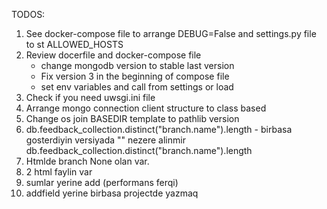 
TODOS:

1. See docker-compose file to arrange DEBUG=False and settings.py file to st ALLOWED_HOSTS
2. Review docerfile and docker-compose file 
    - change mongodb version to stable last version
    - Fix version 3 in the beginning of compose file
    - set env variables and call from settings or load
3. Check if you need uwsgi.ini file
4. Arrange mongo connection client structure to class based
5. Change os join BASEDIR template to pathlib version
6. db.feedback_collection.distinct("branch.name").length - birbasa gosterdiyin versiyada "" nezere alinmir
db.feedback_collection.distinct("branch.name").length
7. Htmlde branch None olan var.
8. 2 html faylin var
9. sumlar yerine add (performans ferqi)
10. addfield yerine birbasa projectde yazmaq

